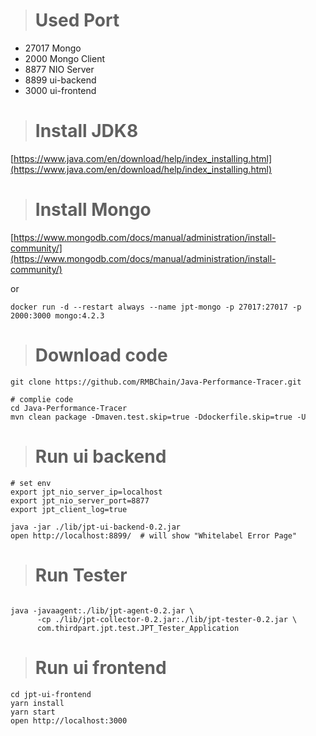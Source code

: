 > # Used Port
- 27017 Mongo
- 2000  Mongo Client
- 8877  NIO Server
- 8899  ui-backend
- 3000  ui-frontend

># Install JDK8
[https://www.java.com/en/download/help/index_installing.html](https://www.java.com/en/download/help/index_installing.html)

># Install Mongo
[https://www.mongodb.com/docs/manual/administration/install-community/](https://www.mongodb.com/docs/manual/administration/install-community/)

or
```
docker run -d --restart always --name jpt-mongo -p 27017:27017 -p 2000:3000 mongo:4.2.3
```

> # Download code
```
git clone https://github.com/RMBChain/Java-Performance-Tracer.git

# complie code
cd Java-Performance-Tracer
mvn clean package -Dmaven.test.skip=true -Ddockerfile.skip=true -U
```

># Run ui backend
```
# set env
export jpt_nio_server_ip=localhost
export jpt_nio_server_port=8877
export jpt_client_log=true

java -jar ./lib/jpt-ui-backend-0.2.jar
open http://localhost:8899/  # will show "Whitelabel Error Page"
```

># Run Tester 
```

java -javaagent:./lib/jpt-agent-0.2.jar \
      -cp ./lib/jpt-collector-0.2.jar:./lib/jpt-tester-0.2.jar \
      com.thirdpart.jpt.test.JPT_Tester_Application
```

># Run ui frontend
```
cd jpt-ui-frontend
yarn install 
yarn start
open http://localhost:3000
```